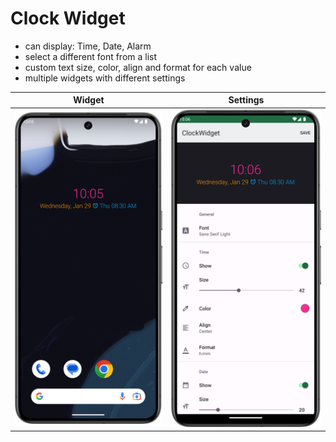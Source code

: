 # Clock Widget

- can display: Time, Date, Alarm
- select a different font from a list
- custom text size, color, align and format for each value
- multiple widgets with different settings 


| Widget                        | Settings                          |
|-------------------------------|-----------------------------------|
| ![s-widget.png](s-widget.png) | ![s-settings.png](s-settings.png) |

